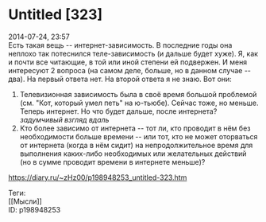 Untitled [323]
===============

   
 2014-07-24, 23:57   
  Есть такая вещь -- интернет-зависимость. В последние годы она неплохо так потеснился теле-зависимость (и дальше будет хуже). Я, как и почти все читающие, в той или иной степени ей подвержен. И меня интересуют 2 вопроса (на самом деле, больше, но в данном случае -- два). На первый ответа нет. На второй ответа я не знаю. Вот они:   
 1) Телевизионная зависимость была в своё время большой проблемой (см. "Кот, который умел петь" на ю-тьюбе). Сейчас тоже, но меньше. Теперь интернет. Но что будет дальше, после интернета? *задумчивый взгляд вдаль*   
 2) Кто более зависимо от интернета -- тот ли, кто проводит в нём без необходимости больше времени -- или тот, кто не может оторваться от интернета (когда в нём сидит) на непродолжительное время для выполнения каких-либо необходимых или желательных действий (но в сумме проводит времени в интернете меньше)?   
    
 <https://diary.ru/~zHz00/p198948253_untitled-323.htm>   
   
 Теги:   
 [[Мысли]]   
 ID: p198948253